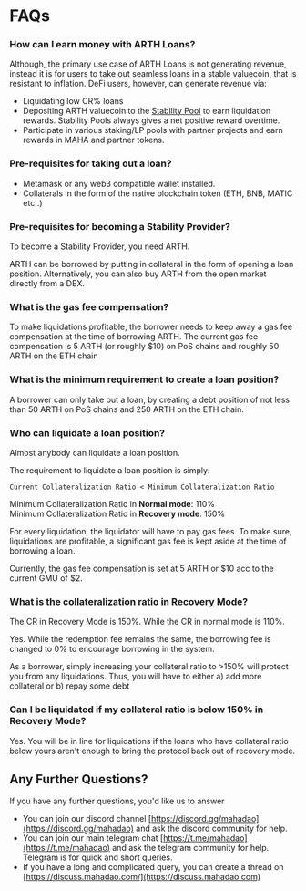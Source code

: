 # FAQs

### How can I earn money with ARTH Loans?

Although, the primary use case of ARTH Loans is not generating revenue, instead it is for users to take out seamless loans in a stable valuecoin, that is resistant to inflation. DeFi users, however, can generate revenue via:

* Liquidating low CR% loans
* Depositing ARTH valuecoin to the [Stability Pool](stability-pool.md) to earn liquidation rewards. Stability Pools always gives a net positive reward overtime.
* Participate in various staking/LP pools with partner projects and earn rewards in MAHA and partner tokens.

### Pre-requisites for taking out a loan?

* Metamask or any web3 compatible wallet installed.
* Collaterals in the form of the native blockchain token (ETH, BNB, MATIC etc..)

### Pre-requisites for becoming a Stability Provider?

To become a Stability Provider, you need ARTH.

ARTH can be borrowed by putting in collateral in the form of opening a loan position. Alternatively, you can also buy ARTH from the open market directly from a DEX.

### What is the gas fee compensation?

To make liquidations profitable, the borrower needs to keep away a gas fee compensation at the time of borrowing ARTH. The current gas fee compensation is 5 ARTH (or roughly $10) on PoS chains and roughly 50 ARTH on the ETH chain

### What is the minimum requirement to create a loan position?

A borrower can only take out a loan, by creating a debt position of not less than 50 ARTH on PoS chains and 250 ARTH on the ETH chain.

### Who can liquidate a loan position?&#x20;

Almost anybody can liquidate a loan position.&#x20;

The requirement to liquidate a loan position is simply:&#x20;

`Current Collateralization Ratio < Minimum Collateralization Ratio`&#x20;

Minimum Collateralization Ratio in **Normal mode**: 110% \
Minimum Collateralization Ratio in **Recovery mode**: 150%&#x20;

For every liquidation, the liquidator will have to pay gas fees. To make sure, liquidations are profitable, a significant gas fee is kept aside at the time of borrowing a loan.&#x20;

Currently, the gas fee compensation is set at 5 ARTH or $10 acc to the current GMU of $2.&#x20;

### **What is the collateralization ratio in Recovery Mode?**&#x20;

The CR in Recovery Mode is 150%. While the CR in normal mode is 110%.&#x20;

Yes. While the redemption fee remains the same, the borrowing fee is changed to 0% to encourage borrowing in the system.

As a borrower, simply increasing your collateral ratio to >150% will protect you from any liquidations. Thus, you will have to either a) add more collateral or b) repay some debt&#x20;

### Can I be liquidated if my collateral ratio is below 150% in Recovery Mode?&#x20;

Yes. You will be in line for liquidations if the loans who have collateral ratio below yours aren't enough to bring the protocol back out of recovery mode.

## Any Further Questions?

If you have any further questions, you'd like us to answer

* You can join our discord channel [https://discord.gg/mahadao](https://discord.gg/mahadao) and ask the discord community for help.
* You can join our main telegram chat [https://t.me/mahadao](https://t.me/mahadao) and ask the telegram community for help. Telegram is for quick and short queries.
* If you have a long and complicated query, you can create a thread on [https://discuss.mahadao.com/](https://discuss.mahadao.com)
